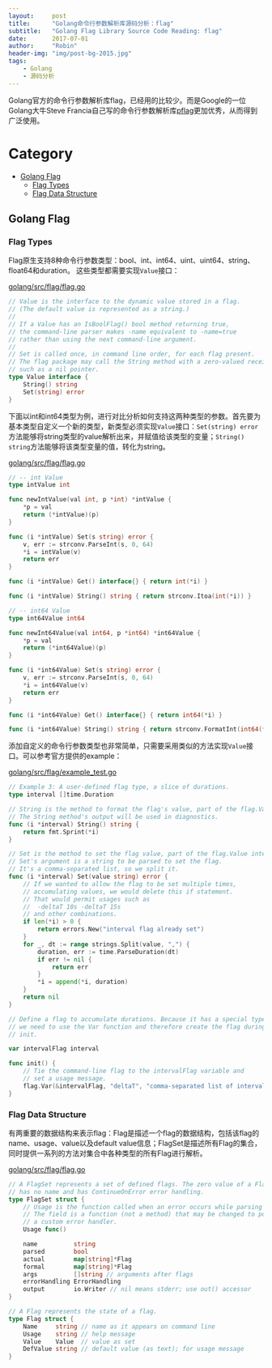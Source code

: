 ```yaml
---
layout:     post
title:      "Golang命令行参数解析库源码分析：flag"
subtitle:   "Golang Flag Library Source Code Reading: flag"
date:       2017-07-01
author:     "Robin"
header-img: "img/post-bg-2015.jpg"
tags:
    - Golang
    - 源码分析
---
```


Golang官方的命令行参数解析库flag，已经用的比较少。而是Google的一位Golang大牛Steve Francia自己写的命令行参数解析库[pflag](https://github.com/spf13/pflag)更加优秀，从而得到广泛使用。

# Category

- [Golang Flag](#golang-flag)
	- [Flag Types](#flag-types)
	- [Flag Data Structure](#flag-data-structure)

## Golang Flag

### Flag Types

Flag原生支持8种命令行参数类型：bool、int、int64、uint、uint64、string、float64和duration。
这些类型都需要实现`Value`接口：

[golang/src/flag/flag.go](https://github.com/golang/go/blob/release-branch.go1.8/src/flag/flag.go#L233-L246)
```go
// Value is the interface to the dynamic value stored in a flag.
// (The default value is represented as a string.)
//
// If a Value has an IsBoolFlag() bool method returning true,
// the command-line parser makes -name equivalent to -name=true
// rather than using the next command-line argument.
//
// Set is called once, in command line order, for each flag present.
// The flag package may call the String method with a zero-valued receiver,
// such as a nil pointer.
type Value interface {
	String() string
	Set(string) error
}
```

下面以int和int64类型为例，进行对比分析如何支持这两种类型的参数。首先要为基本类型自定义一个新的类型，新类型必须实现`Value`接口：`Set(string) error`方法能够将string类型的value解析出来，并赋值给该类型的变量；`String() string`方法能够将该类型变量的值，转化为string。

[golang/src/flag/flag.go](https://github.com/golang/go/blob/release-branch.go1.8/src/flag/flag.go#L233-L246)
```go
// -- int Value
type intValue int

func newIntValue(val int, p *int) *intValue {
	*p = val
	return (*intValue)(p)
}

func (i *intValue) Set(s string) error {
	v, err := strconv.ParseInt(s, 0, 64)
	*i = intValue(v)
	return err
}

func (i *intValue) Get() interface{} { return int(*i) }

func (i *intValue) String() string { return strconv.Itoa(int(*i)) }

// -- int64 Value
type int64Value int64

func newInt64Value(val int64, p *int64) *int64Value {
	*p = val
	return (*int64Value)(p)
}

func (i *int64Value) Set(s string) error {
	v, err := strconv.ParseInt(s, 0, 64)
	*i = int64Value(v)
	return err
}

func (i *int64Value) Get() interface{} { return int64(*i) }

func (i *int64Value) String() string { return strconv.FormatInt(int64(*i), 10) }
```

添加自定义的命令行参数类型也非常简单，只需要采用类似的方法实现`Value`接口。可以参考官方提供的example：

[golang/src/flag/example_test.go](https://github.com/golang/go/blob/master/src/flag/example_test.go#L33-L74)
```go
// Example 3: A user-defined flag type, a slice of durations.
type interval []time.Duration

// String is the method to format the flag's value, part of the flag.Value interface.
// The String method's output will be used in diagnostics.
func (i *interval) String() string {
	return fmt.Sprint(*i)
}

// Set is the method to set the flag value, part of the flag.Value interface.
// Set's argument is a string to be parsed to set the flag.
// It's a comma-separated list, so we split it.
func (i *interval) Set(value string) error {
	// If we wanted to allow the flag to be set multiple times,
	// accumulating values, we would delete this if statement.
	// That would permit usages such as
	//	-deltaT 10s -deltaT 15s
	// and other combinations.
	if len(*i) > 0 {
		return errors.New("interval flag already set")
	}
	for _, dt := range strings.Split(value, ",") {
		duration, err := time.ParseDuration(dt)
		if err != nil {
			return err
		}
		*i = append(*i, duration)
	}
	return nil
}

// Define a flag to accumulate durations. Because it has a special type,
// we need to use the Var function and therefore create the flag during
// init.

var intervalFlag interval

func init() {
	// Tie the command-line flag to the intervalFlag variable and
	// set a usage message.
	flag.Var(&intervalFlag, "deltaT", "comma-separated list of intervals to use between events")
}
```

### Flag Data Structure

有两重要的数据结构来表示flag：Flag是描述一个flag的数据结构，包括该flag的name、usage、value以及default value信息；FlagSet是描述所有Flag的集合，同时提供一系列的方法对集合中各种类型的所有Flag进行解析。

[golang/src/flag/flag.go](https://github.com/golang/go/blob/release-branch.go1.8/src/flag/flag.go#L267-L290)
```go
// A FlagSet represents a set of defined flags. The zero value of a FlagSet
// has no name and has ContinueOnError error handling.
type FlagSet struct {
	// Usage is the function called when an error occurs while parsing flags.
	// The field is a function (not a method) that may be changed to point to
	// a custom error handler.
	Usage func()

	name          string
	parsed        bool
	actual        map[string]*Flag
	formal        map[string]*Flag
	args          []string // arguments after flags
	errorHandling ErrorHandling
	output        io.Writer // nil means stderr; use out() accessor
}

// A Flag represents the state of a flag.
type Flag struct {
	Name     string // name as it appears on command line
	Usage    string // help message
	Value    Value  // value as set
	DefValue string // default value (as text); for usage message
}
```






